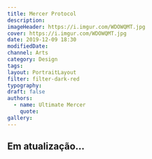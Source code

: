 ```yaml
---
title: Mercer Protocol
description:
imageHeader: https://i.imgur.com/WDOWQMT.jpg
cover: https://i.imgur.com/WDOWQMT.jpg
date: 2019-12-09 18:30
modifiedDate:
channel: Arts
category: Design
tags:
layout: PortraitLayout
filter: filter-dark-red
typography:
draft: false
authors:
  - name: Ultimate Mercer
    quote:
gallery:
---
```


## Em atualização...
